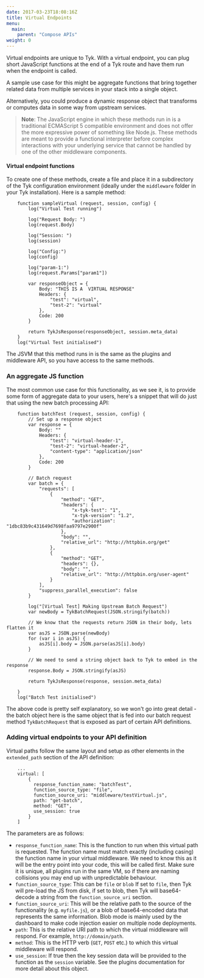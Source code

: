 ```yaml
---
date: 2017-03-23T18:08:16Z
title: Virtual Endpoints
menu:
  main:
    parent: "Compose APIs"
weight: 0 
---
```


Virtual endpoints are unique to Tyk. With a virtual endpoint, you can plug short JavaScript functions at the end of a Tyk route and have them run when the endpoint is called.

A sample use case for this might be aggregate functions that bring together related data from multiple services in your stack into a single object.

Alternatively, you could produce a dynamic response object that transforms or computes data in some way from upstream services.

> **Note**: The JavaScript engine in which these methods run in is a traditional ECMAScript 5 compatible environment and does not offer the more expressive power of something like Node.js. These methods are meant to provide a functional interpreter before complex interactions with your underlying service that cannot be handled by one of the other middleware components.

#### Virtual endpoint functions

To create one of these methods, create a file and place it in a subdirectory of the Tyk configuration environment (ideally under the `middleware` folder in your Tyk installation). Here is a sample method:

```
    function sampleVirtual (request, session, config) {
        log("Virtual Test running")
    
        log("Request Body: ")
        log(request.Body)
    
        log("Session: ")
        log(session)
    
        log("Config:")
        log(config)
    
        log("param-1:")
        log(request.Params["param1"])
    
        var responseObject = {
            Body: "THIS IS A  VIRTUAL RESPONSE"
            Headers: {
                "test": "virtual",
                "test-2": "virtual"
            },
            Code: 200
        }
    
        return TykJsResponse(responseObject, session.meta_data)   
    }
    log("Virtual Test initialised")
```

The JSVM that this method runs in is the same as the plugins and middleware API, so you have access to the same methods.

### An aggregate JS function

The most common use case for this functionality, as we see it, is to provide some form of aggregate data to your users, here's a snippet that will do just that using the new batch processing API:

```
    function batchTest (request, session, config) {
        // Set up a response object
        var response = {
            Body: ""
            Headers: {
                "test": "virtual-header-1",
                "test-2": "virtual-header-2",
                "content-type": "application/json"
            },
            Code: 200
        }
    
        // Batch request
        var batch = {
            "requests": [
                {
                    "method": "GET",
                    "headers": {
                        "x-tyk-test": "1",
                        "x-tyk-version": "1.2",
                        "authorization": "1dbc83b9c431649d7698faa9797e2900f"
                    },
                    "body": "",
                    "relative_url": "http://httpbin.org/get"
                },
                {
                    "method": "GET",
                    "headers": {},
                    "body": "",
                    "relative_url": "http://httpbin.org/user-agent"
                }
            ],
            "suppress_parallel_execution": false
        }
    
        log("[Virtual Test] Making Upstream Batch Request")
        var newBody = TykBatchRequest(JSON.stringify(batch))
    
        // We know that the requests return JSON in their body, lets flatten it
        var asJS = JSON.parse(newBody)
        for (var i in asJS) {
            asJS[i].body = JSON.parse(asJS[i].body)
        }
    
        // We need to send a string object back to Tyk to embed in the response
        response.Body = JSON.stringify(asJS)
    
        return TykJsResponse(response, session.meta_data)
    
    }
    log("Batch Test initialised")
```

The above code is pretty self explanatory, so we won't go into great detail - the batch object here is the same object that is fed into our batch request method `TykBatchRequest` that is exposed as part of certain API definitions.

### Adding virtual endpoints to your API definition

Virtual paths follow the same layout and setup as other elements in the `extended_path` section of the API definition:

```
    ...
    virtual: [
        {
          response_function_name: "batchTest",
          function_source_type: "file",
          function_source_uri: "middleware/testVirtual.js",
          path: "get-batch",
          method: "GET",
          use_session: true
        }
    ]
```

The parameters are as follows:

*   `response_function_name`: This is the function to run when this virtual path is requested. The function name must match exactly (including casing) the function name in your virtual middleware. We need to know this as it will be the entry point into your code, this will be called first. Make sure it is unique, all plugins run in the same VM, so if there are naming collisions you may end up with unpredictable behaviour.
*   `function_source_type`: This can be `file` or `blob` If set to `file`, then Tyk will pre-load the JS from disk, if set to blob, then Tyk will base64-decode a string from the `function_source_uri` section.
*   `function_source_uri`: This will be the relative path to the source of the functionality (e.g. `myfile.js`), or a blob of base64-encoded data that represents the same information. Blob mode is mainly used by the dashboard to make code injection easier on multiple node deployments.
*   `path`: This is the relative URI path to which the virtual middleware will respond. For example, `http://domain/path`.
*   `method`: This is the HTTP verb (`GET`, `POST` etc.) to which this virtual middleware will respond.
*   `use_session`: If true then the key session data will be provided to the function as the `session` variable. See the plugins documentation for more detail about this object.

